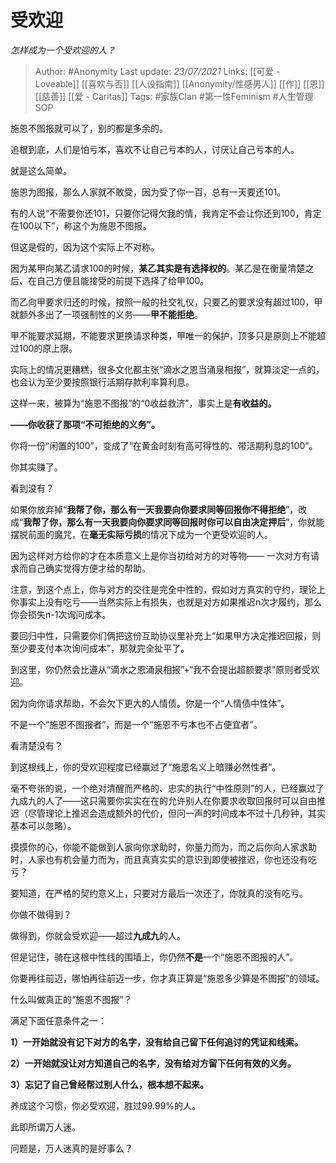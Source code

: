 # 受欢迎
*怎样成为一个受欢迎的人？*

> Author: #Anonymity
Last update: *23/07/2021* 
Links: [[可爱 - Loveable]] [[喜欢与否]] [[人设指南]] [[Anonymity/性感男人]] [[作]] [[恩]] [[慈善]] [[爱 - Caritas]]
Tags:  #家族Clan #第一性Feminism #人生管理SOP 


施恩不图报就可以了，别的都是多余的。

追根到底，人们是怕亏本，喜欢不让自己亏本的人，讨厌让自己亏本的人。

就是这么简单。

施恩为图报，那么人家就不敢受，因为受了你一百，总有一天要还101。

有的人说“不需要你还101，只要你记得欠我的情，我肯定不会让你还到100，肯定在100以下”，称这个为施恩不图报。

但这是假的，因为这个实际上不对称。

因为某甲向某乙请求100的时候，**某乙其实是有选择权的**。某乙是在衡量清楚之后、在自己方便且能接受的前提下选择了给甲100。

而乙向甲要求归还的时候，按照一般的社交礼仪，只要乙的要求没有超过100，甲就额外多出了一项强制性的义务——**甲不能拒绝**。

甲不能要求延期，不能要求更换请求种类，甲唯一的保护，顶多只是原则上不能超过100的原上限。

实际上的情况更糟糕，很多文化都主张“滴水之恩当涌泉相报”，就算淡定一点的，也会认为至少要按照银行活期存款利率算利息。

这样一来，被算为“施恩不图报”的“0收益救济”，事实上是**有收益的。**

**——你收获了那项“不可拒绝的义务”。**

你将一份“闲置的100”，变成了“在黄金时刻有高可得性的、带活期利息的100”。

你其实赚了。

看到没有？

如果你放弃掉“**我帮了你，那么有一天我要向你要求同等回报你不得拒绝**”，改成“**我帮了你，那么有一天我要向你要求同等回报时你可以自由决定押后**”，你就能摆脱前面的魔咒，在**毫无实际亏损**的情况下成为一个更受欢迎的人。

因为这样对方给你的才在本质意义上是你当初给对方的对等物—— 一次对方有请求而自己确实觉得方便才给的帮助。

注意，到这个点上，你与对方的交往是完全中性的，假如对方真实的守约，理论上你事实上没有吃亏——当然实际上有损失，也就是对方如果推迟n次才履约，那么你会损失n-1次询问成本。

要回归中性，只需要你们俩把这份互助协议里补充上“如果甲方决定推迟回报，则至少要支付本次询问成本”，那就完全扯平了。

到这里，你仍然会比遵从“滴水之恩涌泉相报”+“我不会提出超额要求”原则者受欢迎。

因为向你请求帮助，不会欠下更大的人情债。你是一个“人情债中性体”。

不是一个“施恩不图报者”，而是一个“施恩不亏本也不占便宜者”。

看清楚没有？

到这根线上，你的受欢迎程度已经赢过了“施恩名义上暗赚必然性者”。

毫不夸张的说，一个绝对清醒而严格的、忠实的执行“中性原则”的人，已经赢过了九成九的人了——这只需要你实实在在的允许别人在你要求收取回报时可以自由推迟（尽管理论上推迟会造成额外的代价，但问一声的时间成本不过十几秒钟，其实基本可以忽略）。

摸摸你的心，你能不能做到人家向你求助时，你量力而为，而之后你向人家求助时，人家也有机会量力而为，而且真真实实的意识到即使被推迟，你也还没有吃亏？

要知道，在严格的契约意义上，只要对方最后一次还了，你就真的没有吃亏。

你做不做得到？

做得到，你就会受欢迎——超过**九成九**的人。

但是记住，骑在这根中性线的围墙上，你仍然**不是**一个“施恩不图报的人”。

你要再往前迈，哪怕再往前迈一步，你才真正算是“施恩多少算是不图报”的领域。

什么叫做真正的“施恩不图报”？

满足下面任意条件之一：

**1）一开始就没有记下对方的名字，没有给自己留下任何追讨的凭证和线索。**

**2）一开始就没让对方知道自己的名字，没有给对方留下任何有效的义务。**

**3）忘记了自己曾经帮过别人什么，根本想不起来。**

养成这个习惯，你必受欢迎，胜过99.99%的人。

此即所谓万人迷。

问题是，万人迷真的是好事么？



